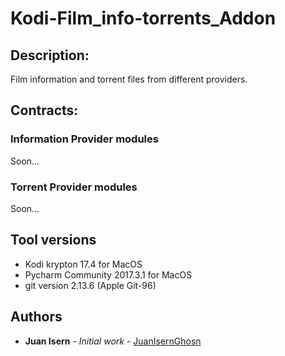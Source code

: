 # Kodi-Film_info-torrents_Addon

## Description:

Film information and torrent files from different providers.

## Contracts:

### Information Provider modules

Soon...

### Torrent Provider modules

Soon...

## Tool versions

* Kodi krypton 17.4 for MacOS
* Pycharm Community 2017.3.1 for MacOS
* git version 2.13.6 (Apple Git-96)


## Authors
* **Juan Isern** - *Initial work* - [JuanIsernGhosn](https://github.com/JuanIsernGhosn/)
